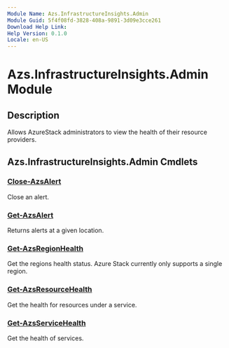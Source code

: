```yaml
---
Module Name: Azs.InfrastructureInsights.Admin
Module Guid: 5f4f08fd-3828-408a-9891-3d09e3cce261
Download Help Link: 
Help Version: 0.1.0
Locale: en-US
---
```


# Azs.InfrastructureInsights.Admin Module
## Description
Allows AzureStack administrators to view the health of their resource providers.

## Azs.InfrastructureInsights.Admin Cmdlets
### [Close-AzsAlert](Close-AzsAlert.md)
Close an alert.

### [Get-AzsAlert](Get-AzsAlert.md)
Returns alerts at a given location.

### [Get-AzsRegionHealth](Get-AzsRegionHealth.md)
Get the regions health status.  Azure Stack currently only supports a single region.

### [Get-AzsResourceHealth](Get-AzsResourceHealth.md)
Get the health for resources under a service.

### [Get-AzsServiceHealth](Get-AzsServiceHealth.md)
Get the health of services.

